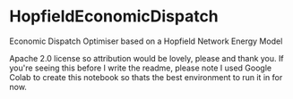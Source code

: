 # HopfieldEconomicDispatch
Economic Dispatch Optimiser based on a Hopfield Network Energy Model

Apache 2.0 license so attribution would be lovely, please and thank you.
If you're seeing this before I write the readme, please note I used Google Colab to create this notebook so thats the best environment to run it in for now.
